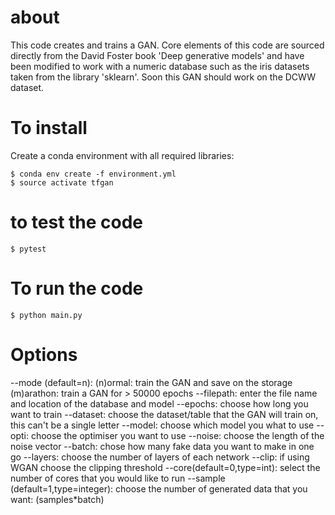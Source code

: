 # about

This code creates and trains a GAN.
Core elements of this code are sourced directly from the David Foster book 'Deep generative models' and have been modified to work with a numeric database such as the iris datasets taken from the library 'sklearn'.
Soon this GAN should work on the DCWW dataset.


# To install
Create a conda environment with all required libraries:

```
$ conda env create -f environment.yml
$ source activate tfgan
```

# to test the code
```
$ pytest
```

# To run the code

```
$ python main.py
```

# Options

--mode (default=n):
(n)ormal: train the GAN and save on the storage
(m)arathon: train a GAN for > 50000 epochs
--filepath:
 enter the file name and location of the database and model
--epochs:
choose how long you want to train
--dataset:
choose the dataset/table that the GAN will train on, this can't be a single letter
--model:
choose which model you what to use
--opti:
choose the optimiser you want to use
--noise:
choose the length of the noise vector
--batch:
chose how many fake data you want to make in one go
--layers:
choose the number of layers of each network
--clip:
if using WGAN choose the clipping threshold
--core(default=0,type=int):
select the number of cores that you would like to run
--sample (default=1,type=integer):
choose the number of generated data that you want: (samples*batch)
